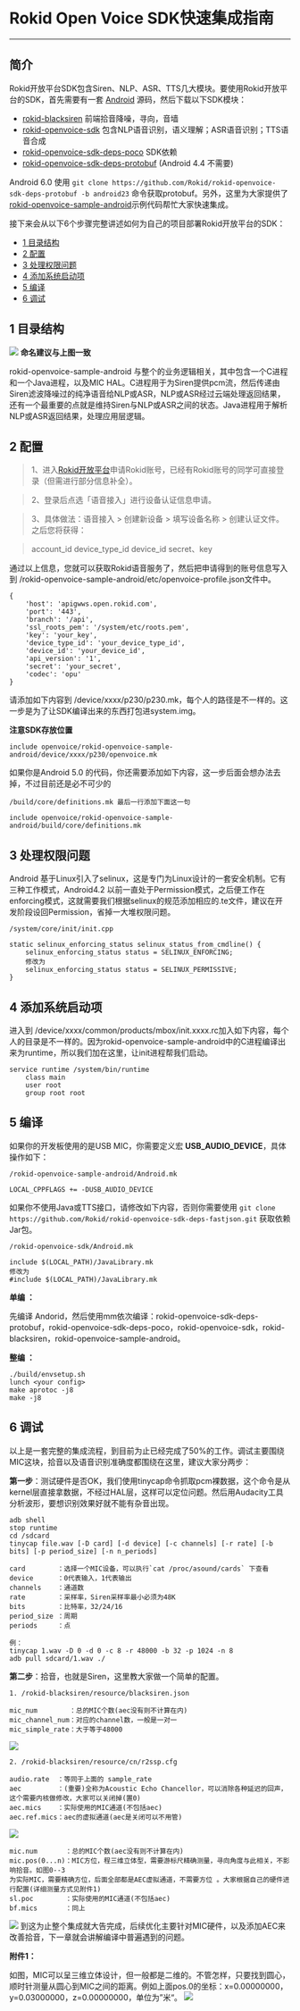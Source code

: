 # Rokid Open Voice SDK快速集成指南
---

## 简介

Rokid开放平台SDK包含Siren、NLP、ASR、TTS几大模块。要使用Rokid开放平台的SDK，首先需要有一套 [Android](https://mirrors.tuna.tsinghua.edu.cn/help/AOSP/) 源码，然后下载以下SDK模块：

- [rokid-blacksiren](https://github.com/Rokid/rokid-blacksiren.git) 前端拾音降噪，寻向，音墙
- [rokid-openvoice-sdk](https://github.com/Rokid/rokid-openvoice-sdk.git) 包含NLP语音识别，语义理解；ASR语音识别；TTS语音合成
- [rokid-openvoice-sdk-deps-poco](https://github.com/Rokid/rokid-openvoice-sdk-deps-poco.git)  SDK依赖
- [rokid-openvoice-sdk-deps-protobuf](https://github.com/Rokid/rokid-openvoice-sdk-deps-protobuf) (Android 4.4 不需要)

Android 6.0 使用 `git clone https://github.com/Rokid/rokid-openvoice-sdk-deps-protobuf -b android23` 命令获取protobuf。另外，这里为大家提供了[rokid-openvoice-sample-android](https://github.com/Rokid/rokid-openvoice-sample-android.git)示例代码帮忙大家快速集成。

接下来会从以下6个步骤完整讲述如何为自己的项目部署Rokid开放平台的SDK：

- [1 目录结构](#1-目录结构)
- [2 配置](#2-配置)
- [3 处理权限问题](#3-处理权限问题)
- [4 添加系统启动项](#4-添加系统启动项)
- [5 编译](#5-编译)
- [6 调试](#6-调试)

## 1 目录结构
![](images/menu.png)
**命名建议与上图一致**

 rokid-openvoice-sample-android 与整个的业务逻辑相关，其中包含一个C进程和一个Java进程，以及MIC HAL。C进程用于为Siren提供pcm流，然后传递由Siren滤波降噪过的纯净语音给NLP或ASR，NLP或ASR经过云端处理返回结果，还有一个最重要的点就是维持Siren与NLP或ASR之间的状态。Java进程用于解析NLP或ASR返回结果，处理应用层逻辑。

## 2 配置

> 1、进入[Rokid开放平台](https://developer.rokid.com/)申请Rokid账号，已经有Rokid账号的同学可直接登录（但需进行部分信息补全）。

> 2、登录后点选「语音接入」进行设备认证信息申请。

> 3、具体做法：语音接入 &gt; 创建新设备 &gt; 填写设备名称 &gt; 创建认证文件。之后您将获得：

> account_id
device_type_id
device_id
secret、key

通过以上信息，您就可以获取Rokid语音服务了，然后把申请得到的账号信息写入到 /rokid-openvoice-sample-android/etc/openvoice-profile.json文件中。

    {
	    'host': 'apigwws.open.rokid.com',
	    'port': '443',
	    'branch': '/api',
	    'ssl_roots_pem': '/system/etc/roots.pem',
	    'key': 'your_key',
	    'device_type_id': 'your_device_type_id',
	    'device_id': 'your_device_id',
	    'api_version': '1',
	    'secret': 'your_secret',
	    'codec': 'opu'
    }

请添加如下内容到 /device/xxxx/p230/p230.mk，每个人的路径是不一样的。这一步是为了让SDK编译出来的东西打包进system.img。
	
**注意SDK存放位置**

    include openvoice/rokid-openvoice-sample-android/device/xxxx/p230/openvoice.mk

如果你是Android 5.0 的代码，你还需要添加如下内容，这一步后面会想办法去掉，不过目前还是必不可少的

    /build/core/definitions.mk 最后一行添加下面这一句

    include openvoice/rokid-openvoice-sample-android/build/core/definitions.mk

## 3 处理权限问题

Android 基于Linux引入了selinux，这是专门为Linux设计的一套安全机制。它有三种工作模式，Android4.2 以前一直处于Permission模式，之后便工作在enforcing模式，这就需要我们根据selinux的规范添加相应的.te文件，建议在开发阶段设回Permission，省掉一大堆权限问题。

	/system/core/init/init.cpp 

	static selinux_enforcing_status selinux_status_from_cmdline() {
    	selinux_enforcing_status status = SELINUX_ENFORCING;
    	修改为
    	selinux_enforcing_status status = SELINUX_PERMISSIVE;
    }  

## 4 添加系统启动项

进入到 /device/xxxx/common/products/mbox/init.xxxx.rc加入如下内容，每个人的目录是不一样的。因为rokid-openvoice-sample-android中的C进程编译出来为runtime，所以我们加在这里，让init进程帮我们启动。

    service runtime /system/bin/runtime
        class main
        user root
        group root root 

## 5 编译

如果你的开发板使用的是USB MIC，你需要定义宏 **USB_AUDIO_DEVICE**，具体操作如下：

    /rokid-openvoice-sample-android/Android.mk

    LOCAL_CPPFLAGS += -DUSB_AUDIO_DEVICE

如果你不使用Java或TTS接口，请修改如下内容，否则你需要使用 `git clone https://github.com/Rokid/rokid-openvoice-sdk-deps-fastjson.git` 获取依赖Jar包。
    
    /rokid-openvoice-sdk/Android.mk
    
    include $(LOCAL_PATH)/JavaLibrary.mk
    修改为
    #include $(LOCAL_PATH)/JavaLibrary.mk

**单编 ：**

先编译 Andorid，然后使用mm依次编译：rokid-openvoice-sdk-deps-protobuf，rokid-openvoice-sdk-deps-poco，rokid-openvoice-sdk，rokid-blacksiren，rokid-openvoice-sample-android。

**整编 ：**

    ./build/envsetup.sh
    lunch <your config>
    make aprotoc -j8
    make -j8


## 6 调试

以上是一套完整的集成流程，到目前为止已经完成了50%的工作。调试主要围绕MIC这块，拾音以及语音识别准确度都围绕在这里，建议大家分两步：

**第一步**：测试硬件是否OK，我们使用tinycap命令抓取pcm裸数据，这个命令是从kernel层直接拿数据，不经过HAL层，这样可以定位问题。然后用Audacity工具分析波形，要想识别效果好就不能有杂音出现。
    
    adb shell
    stop runtime
    cd /sdcard
    tinycap file.wav [-D card] [-d device] [-c channels] [-r rate] [-b bits] [-p period_size] [-n n_periods]
    
    card        ：选择一个MIC设备，可以执行`cat /proc/asound/cards` 下查看
    device      ：0代表输入，1代表输出
    channels    ：通道数
    rate        ：采样率，Siren采样率最小必须为48K
    bits        ：比特率，32/24/16
    period_size ：周期
    periods     ：点

    例：
    tinycap 1.wav -D 0 -d 0 -c 8 -r 48000 -b 32 -p 1024 -n 8
    adb pull sdcard/1.wav ./

**第二步**：拾音，也就是Siren，这里教大家做一个简单的配置。

    1. /rokid-blacksiren/resource/blacksiren.json 
    
    mic_num        ：总的MIC个数(aec没有则不计算在内)
    mic_channel_num：对应的channel数，一般是一对一
    mic_simple_rate：大于等于48000

![](images/config1.png)

    2. /rokid-blacksiren/resource/cn/r2ssp.cfg

    audio.rate  ：等同于上面的 sample_rate
    aec         ：(重要)全称为Acoustic Echo Chancellor，可以消除各种延迟的回声，这个需要内核做修改，大家可以关闭掉(置0)
    aec.mics    ：实际使用的MIC通道(不包括aec)
    aec.ref.mics：aec的虚拟通道(aec是关闭可以不用管)

![](images/config2.png)

    mic.num       ：总的MIC个数(aec没有则不计算在内)
    mic.pos(0...n)：MIC方位，程三维立体型，需要游标尺精确测量，寻向角度与此相关，不影响拾音。如图0--3
    为实际MIC，需要精确方位，后面全部都是AEC虚拟通道，不需要方位 。大家根据自己的硬件进行配置(详细测量方式见附件1)
    sl.poc        ：实际使用的MIC通道(不包括aec)
    bf.mics       ：同上

![](images/config3.png)
到这为止整个集成就大告完成，后续优化主要针对MIC硬件，以及添加AEC来改善拾音，下一章就会讲解编译中普遍遇到的问题。

**附件1：**

如图，MIC可以呈三维立体设计，但一般都是二维的。不管怎样，只要找到圆心，顺时针测量从圆心到MIC之间的距离。例如上面pos.0的坐标：x=0.00000000，y=0.03000000，z=0.00000000，单位为”米“。
![](images/MIC.png)
